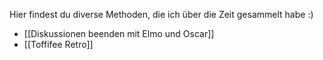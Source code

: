 Hier findest du diverse Methoden, die ich über die Zeit gesammelt habe :)

* [[Diskussionen beenden mit Elmo und Oscar]]
* [[Toffifee Retro]]


